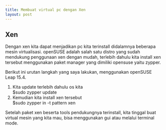 ```yaml
---
title: Membuat virtual pc dengan Xen
layout: post
---
```


## Xen

Dengan xen kita dapat menjadikan pc kita terinstall didalamnya beberapa mesin virtualisasi. openSUSE adalah salah satu distro yang sudah mendukung penggunaan xen dengan mudah, terlebih dahulu kita install xen tersebut menggunakan paket manager yang dimiliki opensuse yaitu zypper.

Berikut ini urutan langkah yang saya lakukan, menggunakan openSUSE Leap 15.4.
1. Kita update terlebih dahulu os kita  
$sudo zypper update  
2. Kemudian kita install xen tersebut  
$sudo zypper in -t pattern xen

Setelah paket xen beserta tools pendukungnya terinstall, kita tinggal buat virtual mesin yang kita mau, bisa menggunakan gui atau melalui terminal mode.


